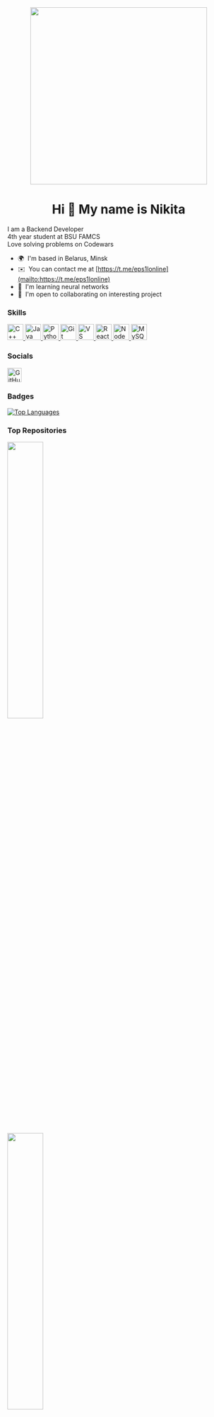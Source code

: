 <!-- Image -->
<div id="header" align="center">
  <img src="https://media1.giphy.com/media/v1.Y2lkPTc5MGI3NjExa2dqYTF4MjhlYTNlZHY3b3hxNjVwMHg2Y2xwOXo3MnZycXd5aXNmbyZlcD12MV9pbnRlcm5hbF9naWZfYnlfaWQmY3Q9Zw/3ohzdXIKl0BjNK2g3m/giphy.gif" width="400"/>
</div>


<!-- Header eader -->
<h1 align="center">
  Hi 👋 My name is Nikita
</h1>


<!-- Text -->
I am a Backend Developer                                 
4th year student at BSU FAMCS                            
Love solving problems on Codewars  

* 🌍  I'm based in Belarus, Minsk  
* ✉️  You can contact me at [https://t.me/eps1lonline](mailto:https://t.me/eps1lonline)
* 🧠  I'm learning neural networks
* 🤝  I'm open to collaborating on interesting project


<!-- Skills -->
### Skills
<p align="left">
  <a href="https://docs.microsoft.com/en-us/cpp/?view=msvc-170" target="_blank" rel="noreferrer">
    <img src="https://raw.githubusercontent.com/danielcranney/readme-generator/main/public/icons/skills/cplusplus-colored.svg" width="36" height="36" alt="C++" />
  </a>
  <a href="https://www.oracle.com/java/" target="_blank" rel="noreferrer">
    <img src="https://raw.githubusercontent.com/danielcranney/readme-generator/main/public/icons/skills/java-colored.svg" width="36" height="36" alt="Java" />
  </a>
  <a href="https://www.python.org/" target="_blank" rel="noreferrer">
    <img src="https://raw.githubusercontent.com/danielcranney/readme-generator/main/public/icons/skills/python-colored.svg" width="36" height="36" alt="Python" />
  </a>
  <a href="https://git-scm.com/" target="_blank" rel="noreferrer">
    <img src="https://raw.githubusercontent.com/danielcranney/readme-generator/main/public/icons/skills/git-colored.svg" width="36" height="36" alt="Git" />
  </a>
  <a href="https://code.visualstudio.com/" target="_blank" rel="noreferrer">
    <img src="https://raw.githubusercontent.com/danielcranney/readme-generator/main/public/icons/skills/visualstudiocode.svg" width="36" height="36" alt="VS Code" />
  </a>
  <a href="https://reactjs.org/" target="_blank" rel="noreferrer">
    <img src="https://raw.githubusercontent.com/danielcranney/readme-generator/main/public/icons/skills/react-colored.svg" width="36" height="36" alt="React" />
  </a>
  <a href="https://nodejs.org/en/" target="_blank" rel="noreferrer">
    <img src="https://raw.githubusercontent.com/danielcranney/readme-generator/main/public/icons/skills/nodejs-colored.svg" width="36" height="36" alt="NodeJS" />
  </a>
  <a href="https://www.mysql.com/" target="_blank" rel="noreferrer">
    <img src="https://raw.githubusercontent.com/danielcranney/readme-generator/main/public/icons/skills/mysql-colored.svg" width="36" height="36" alt="MySQL" />
  </a>
</p>


<!-- Socials -->
### Socials
<p align="left">
  <a href="https://www.github.com/eps1lonline" target="_blank" rel="noreferrer">
    <picture>
      <source media="(prefers-color-scheme: dark)" srcset="https://raw.githubusercontent.com/danielcranney/readme-generator/main/public/icons/socials/github-dark.svg" />
      <source media="(prefers-color-scheme: light)" srcset="https://raw.githubusercontent.com/danielcranney/readme-generator/main/public/icons/socials/github.svg" />
      <img src="https://raw.githubusercontent.com/danielcranney/readme-generator/main/public/icons/socials/github.svg" width="32" height="32" alt="GitHub" />
    </picture>
  </a>
</p>


<!-- Badges -->
### Badges
<p align="left">
  <a href="https://github.com/eps1lonline" target="_blank" rel="noreferrer">
    <img src="https://github-readme-stats.vercel.app/api/top-langs/?username=eps1lonline&langs_count=10&title_color=84cc16&text_color=facc15&icon_color=3382ed&bg_color=181824&hide_border=true&locale=en&custom_title=Top%20%Languages" alt="Top   Languages" />
  </a>
</p>


<!-- Top Repositories -->
### Top Repositories
<div width="100%" align="left">
    <a href="https://github.com/eps1lonline/snake_java">
        <img width="40%" src="https://github-readme-stats.vercel.app/api/pin/?username=eps1lonline&repo=snake_java&title_color=84cc16&text_color=facc15&icon_color=3382ed&bg_color=181824&hide_border=true&locale=en" />
    </a>
    <br>
    <a href="https://github.com/eps1lonline/tanks_java">
        <img width="40%" src="https://github-readme-stats.vercel.app/api/pin/?username=eps1lonline&repo=tanks_java&title_color=84cc16&text_color=facc15&icon_color=3382ed&bg_color=181824&hide_border=true&locale=en" />
    </a>
    <br>
    <a href="https://github.com/eps1lonline/billiard_java">
        <img width="40%" src="https://github-readme-stats.vercel.app/api/pin/?username=eps1lonline&repo=billiard_java&title_color=84cc16&text_color=facc15&icon_color=3382ed&bg_color=181824&hide_border=true&locale=en" />
    </a>
</div>


<!-- Codewars -->
<img src="https://github.r2v.ch/codewars?user=epsilonline"/>
